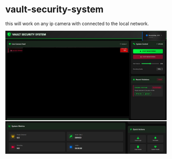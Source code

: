 # vault-security-system

this will work on any ip camera with connected to the local network. 

![Screenshot](Screenshot%202025-05-14%20124522.jpg)
![Alt text](image.png)

